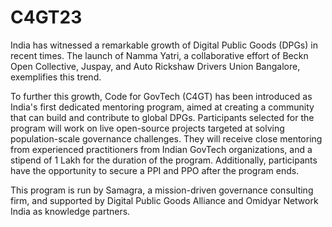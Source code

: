 # C4GT23
India has witnessed a remarkable growth of Digital Public Goods (DPGs) in recent times. The launch of Namma Yatri, a collaborative effort of Beckn Open Collective, Juspay, and Auto Rickshaw Drivers Union Bangalore, exemplifies this trend.

To further this growth, Code for GovTech (C4GT) has been introduced as India's first dedicated mentoring program, aimed at creating a community that can build and contribute to global DPGs. Participants selected for the program will work on live open-source projects targeted at solving population-scale governance challenges. They will receive close mentoring from experienced practitioners from Indian GovTech organizations, and a stipend of 1 Lakh for the duration of the program. Additionally, participants have the opportunity to secure a PPI and PPO after the program ends.

This program is run by Samagra, a mission-driven governance consulting firm, and supported by Digital Public Goods Alliance and Omidyar Network India as knowledge partners.
